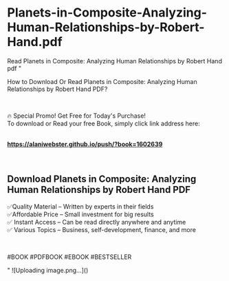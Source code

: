 # Planets-in-Composite-Analyzing-Human-Relationships-by-Robert-Hand.pdf
Read Planets in Composite: Analyzing Human Relationships by Robert Hand pdf
"<p>How to Download Or Read Planets in Composite: Analyzing Human Relationships by Robert Hand PDF?</p>
<p>&nbsp;</p>
<p>&#128293;  Special Promo! Get Free for Today's Purchase!<br />To download or Read your free Book, simply click link address here:&nbsp;<br />&nbsp;</p>
<p><a href=""https://alaniwebster.github.io/push/?book=1602639""><strong>https://alaniwebster.github.io/push/?book=1602639</strong></a></p>
<p>&nbsp;</p>
<h2>Download Planets in Composite: Analyzing Human Relationships by Robert Hand PDF</h2>
<p>&#x2705;Quality Material &ndash; Written by experts in their fields<br />&#x2705;Affordable Price &ndash; Small investment for big results<br />&#x2705; Instant Access &ndash; Can be read directly anywhere and anytime<br />&#x2705; Various Topics &ndash; Business, self-development, finance, and more</p>
<p>&nbsp;</p>
<p>#BOOK #PDFBOOK #EBOOK #BESTSELLER</p>
"
![Uploading image.png…]()
